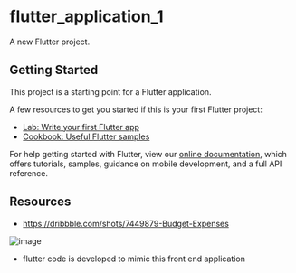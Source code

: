 # flutter_application_1

A new Flutter project.

## Getting Started

This project is a starting point for a Flutter application.

A few resources to get you started if this is your first Flutter project:

- [Lab: Write your first Flutter app](https://flutter.dev/docs/get-started/codelab)
- [Cookbook: Useful Flutter samples](https://flutter.dev/docs/cookbook)

For help getting started with Flutter, view our
[online documentation](https://flutter.dev/docs), which offers tutorials,
samples, guidance on mobile development, and a full API reference.

## Resources

- https://dribbble.com/shots/7449879-Budget-Expenses

![image](https://user-images.githubusercontent.com/83166836/133186361-070ac513-02b1-445b-845b-28daa4f18924.png)

- flutter code is developed to mimic this front end application


